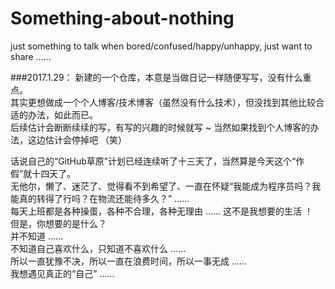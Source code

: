 # Something-about-nothing
just something to talk when bored/confused/happy/unhappy, just want to share ……

###2017.1.29：
新建的一个仓库，本意是当做日记一样随便写写，没有什么重点。  
其实更想做成一个个人博客/技术博客（虽然没有什么技术），但没找到其他比较合适的办法，如此而已。  
后续估计会断断续续的写，有写的兴趣的时候就写 ~ 当然如果找到个人博客的办法，这边估计会停掉吧 （笑）  
  
话说自己的“GitHub草原”计划已经连续听了十三天了，当然算是今天这个“作假”就十四天了。  
无他尔，懒了、迷茫了、觉得看不到希望了、一直在怀疑“我能成为程序员吗？我能真的转得了行吗？在物流还能待多久？” ……  
每天上班都是各种操蛋，各种不合理，各种无理由 …… 这不是我想要的生活 ！  
但是，你想要的是什么？  
并不知道 ……   
不知道自己喜欢什么，只知道不喜欢什么 ……   
所以一直犹豫不决，所以一直在浪费时间，所以一事无成 ……   
我想遇见真正的“自己” ……  
